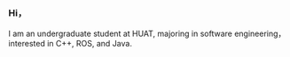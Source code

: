 ### Hi，
I am an undergraduate student at HUAT, majoring in software engineering，
interested in C++, ROS, and Java.
